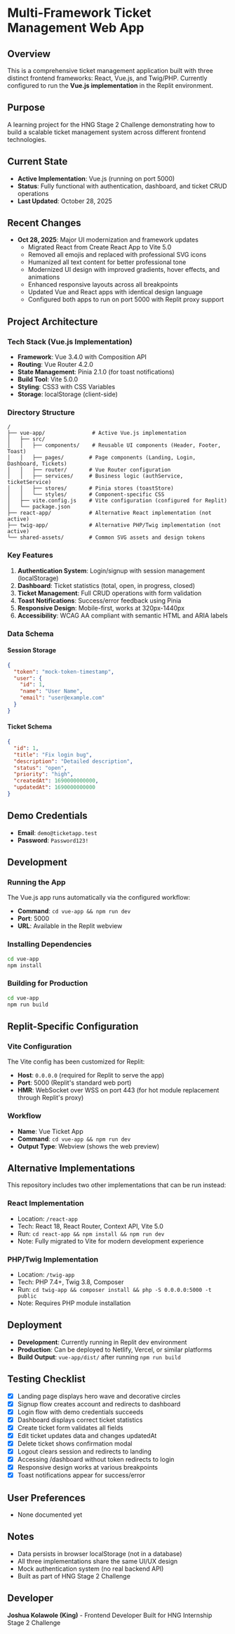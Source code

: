 # Multi-Framework Ticket Management Web App

## Overview
This is a comprehensive ticket management application built with three distinct frontend frameworks: React, Vue.js, and Twig/PHP. Currently configured to run the **Vue.js implementation** in the Replit environment.

## Purpose
A learning project for the HNG Stage 2 Challenge demonstrating how to build a scalable ticket management system across different frontend technologies.

## Current State
- **Active Implementation**: Vue.js (running on port 5000)
- **Status**: Fully functional with authentication, dashboard, and ticket CRUD operations
- **Last Updated**: October 28, 2025

## Recent Changes
- **Oct 28, 2025**: Major UI modernization and framework updates
  - Migrated React from Create React App to Vite 5.0
  - Removed all emojis and replaced with professional SVG icons
  - Humanized all text content for better professional tone
  - Modernized UI design with improved gradients, hover effects, and animations
  - Enhanced responsive layouts across all breakpoints
  - Updated Vue and React apps with identical design language
  - Configured both apps to run on port 5000 with Replit proxy support

## Project Architecture

### Tech Stack (Vue.js Implementation)
- **Framework**: Vue 3.4.0 with Composition API
- **Routing**: Vue Router 4.2.0
- **State Management**: Pinia 2.1.0 (for toast notifications)
- **Build Tool**: Vite 5.0.0
- **Styling**: CSS3 with CSS Variables
- **Storage**: localStorage (client-side)

### Directory Structure
```
/
├── vue-app/               # Active Vue.js implementation
│   ├── src/
│   │   ├── components/    # Reusable UI components (Header, Footer, Toast)
│   │   ├── pages/        # Page components (Landing, Login, Dashboard, Tickets)
│   │   ├── router/       # Vue Router configuration
│   │   ├── services/     # Business logic (authService, ticketService)
│   │   ├── stores/       # Pinia stores (toastStore)
│   │   └── styles/       # Component-specific CSS
│   ├── vite.config.js    # Vite configuration (configured for Replit)
│   └── package.json
├── react-app/            # Alternative React implementation (not active)
├── twig-app/             # Alternative PHP/Twig implementation (not active)
└── shared-assets/        # Common SVG assets and design tokens
```

### Key Features
1. **Authentication System**: Login/signup with session management (localStorage)
2. **Dashboard**: Ticket statistics (total, open, in progress, closed)
3. **Ticket Management**: Full CRUD operations with form validation
4. **Toast Notifications**: Success/error feedback using Pinia
5. **Responsive Design**: Mobile-first, works at 320px-1440px
6. **Accessibility**: WCAG AA compliant with semantic HTML and ARIA labels

### Data Schema

#### Session Storage
```json
{
  "token": "mock-token-timestamp",
  "user": {
    "id": 1,
    "name": "User Name",
    "email": "user@example.com"
  }
}
```

#### Ticket Schema
```json
{
  "id": 1,
  "title": "Fix login bug",
  "description": "Detailed description",
  "status": "open",
  "priority": "high",
  "createdAt": 1690000000000,
  "updatedAt": 1690000000000
}
```

## Demo Credentials
- **Email**: `demo@ticketapp.test`
- **Password**: `Password123!`

## Development

### Running the App
The Vue.js app runs automatically via the configured workflow:
- **Command**: `cd vue-app && npm run dev`
- **Port**: 5000
- **URL**: Available in the Replit webview

### Installing Dependencies
```bash
cd vue-app
npm install
```

### Building for Production
```bash
cd vue-app
npm run build
```

## Replit-Specific Configuration

### Vite Configuration
The Vite config has been customized for Replit:
- **Host**: `0.0.0.0` (required for Replit to serve the app)
- **Port**: 5000 (Replit's standard web port)
- **HMR**: WebSocket over WSS on port 443 (for hot module replacement through Replit's proxy)

### Workflow
- **Name**: Vue Ticket App
- **Command**: `cd vue-app && npm run dev`
- **Output Type**: Webview (shows the web preview)

## Alternative Implementations

This repository includes two other implementations that can be run instead:

### React Implementation
- Location: `/react-app`
- Tech: React 18, React Router, Context API, Vite 5.0
- Run: `cd react-app && npm install && npm run dev`
- Note: Fully migrated to Vite for modern development experience

### PHP/Twig Implementation
- Location: `/twig-app`
- Tech: PHP 7.4+, Twig 3.8, Composer
- Run: `cd twig-app && composer install && php -S 0.0.0.0:5000 -t public`
- Note: Requires PHP module installation

## Deployment
- **Development**: Currently running in Replit dev environment
- **Production**: Can be deployed to Netlify, Vercel, or similar platforms
- **Build Output**: `vue-app/dist/` after running `npm run build`

## Testing Checklist
- [x] Landing page displays hero wave and decorative circles
- [x] Signup flow creates account and redirects to dashboard
- [x] Login flow with demo credentials succeeds
- [x] Dashboard displays correct ticket statistics
- [x] Create ticket form validates all fields
- [x] Edit ticket updates data and changes updatedAt
- [x] Delete ticket shows confirmation modal
- [x] Logout clears session and redirects to landing
- [x] Accessing /dashboard without token redirects to login
- [x] Responsive design works at various breakpoints
- [x] Toast notifications appear for success/error

## User Preferences
- None documented yet

## Notes
- Data persists in browser localStorage (not in a database)
- All three implementations share the same UI/UX design
- Mock authentication system (no real backend API)
- Built as part of HNG Stage 2 Challenge

## Developer
**Joshua Kolawole (King)** - Frontend Developer
Built for HNG Internship Stage 2 Challenge
